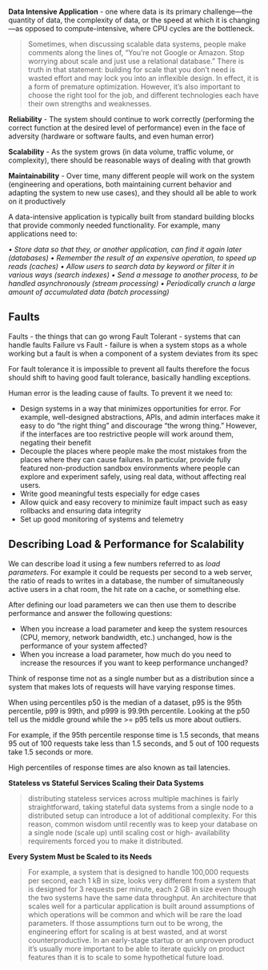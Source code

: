 **Data Intensive Application** - one where data is its primary challenge—the quantity of data, the complexity of data, or the speed at which it is changing—as opposed to compute-intensive, where CPU cycles are the bottleneck.

>Sometimes, when discussing scalable data systems, people make comments along the
  lines of, “You’re not Google or Amazon. Stop worrying about scale and just use a
  relational database.” There is truth in that statement: building for scale that you don’t
  need is wasted effort and may lock you into an inflexible design. In effect, it is a form
  of premature optimization. However, it’s also important to choose the right tool for
  the job, and different technologies each have their own strengths and weaknesses.

**Reliability** - The system should continue to work correctly (performing the correct function at the desired level of performance) even in the face of adversity (hardware or software faults, and even human error)

**Scalability** - As the system grows (in data volume, traffic volume, or complexity), there should be reasonable ways of dealing with that growth

**Maintainability** - Over time, many different people will work on the system (engineering and operations, both maintaining current behavior and adapting the system to new use cases), and they should all be able to work on it productively

A data-intensive application is typically built from standard building blocks that provide
commonly needed functionality. For example, many applications need to:

_• Store data so that they, or another application, can find it again later (databases)_
_• Remember the result of an expensive operation, to speed up reads (caches)_
_• Allow users to search data by keyword or filter it in various ways (search indexes)_
_• Send a message to another process, to be handled asynchronously (stream processing)_
_• Periodically crunch a large amount of accumulated data (batch processing)_

## Faults

Faults - the things that can go wrong
Fault Tolerant - systems that can handle faults
Failure vs Fault - failure is when a system stops as a whole working but a fault is when a component of a system deviates from its spec

For fault tolerance it is impossible to prevent all faults therefore the focus should shift to having good fault tolerance, basically handling exceptions.

Human error is the leading cause of faults. To prevent it we need to:
- Design systems in a way that minimizes opportunities for error. For example, well-designed abstractions, APIs, and admin interfaces make it easy to do “the right thing” and discourage “the wrong thing.” However, if the interfaces are too restrictive people will work around them, negating their benefit
- Decouple the places where people make the most mistakes from the places where they can cause failures. In particular, provide fully featured non-production sandbox environments where people can explore and experiment safely, using real data, without affecting real users.
- Write good meaningful tests especially for edge cases
- Allow quick and easy recovery to minimize fault impact such as easy rollbacks and ensuring data integrity
- Set up good monitoring of systems and telemetry 

## Describing Load & Performance for Scalability

We can describe load it using a few numbers referred to as *load parameters*. For example it could be requests per second to a web server, the ratio of reads to writes in a database, the number of simultaneously active users in a chat room, the hit rate on a cache, or something else.

After defining our load parameters we can then use them to describe performance and answer the following questions:
- When you increase a load parameter and keep the system resources (CPU, memory, network bandwidth, etc.) unchanged, how is the performance of your system affected?
- When you increase a load parameter, how much do you need to increase the resources if you want to keep performance unchanged?

Think of response time not as a single number but as a distribution since a system that makes lots of requests will have varying response times.

When using percentiles p50 is the median of a dataset, p95 is the 95th percentile, p99 is 99th, and p999 is 99.9th percentile. Looking at the p50 tell us the middle ground while the >= p95 tells us more about outliers.

For example, if the 95th percentile response time is 1.5 seconds, that means 95 out of 100 requests take less than 1.5 seconds, and 5 out of 100 requests take 1.5 seconds or more.

High percentiles of response times are also known as tail latencies.


**Stateless vs Stateful Services Scaling their Data Systems**

> distributing stateless services across multiple machines is fairly straightforward, taking stateful data systems from a single node to a distributed setup can introduce a lot of additional complexity. For this reason, common wisdom until recently was to keep your database on a single node (scale up) until scaling cost or high- availability requirements forced you to make it distributed.

**Every System Must be Scaled to its Needs**

>For example, a system that is designed to handle 100,000 requests per second, each 1 kB in size, looks very different from a system that is designed for 3 requests per minute, each 2 GB in size even though the two systems have the same data throughput. An architecture that scales well for a particular application is built around assumptions of which operations will be common and which will be rare the load parameters. If those assumptions turn out to be wrong, the engineering effort for scaling is at best wasted, and at worst counterproductive. In an early-stage startup or an unproven product it’s usually more important to be able to iterate quickly on product features than it is to scale to some hypothetical future load.



